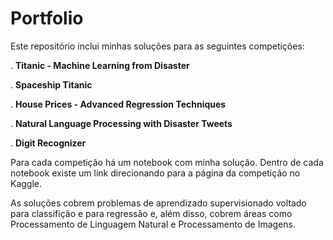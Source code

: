 # Portfolio

Este repositório inclui minhas soluções para as seguintes competições:

. **Titanic - Machine Learning from Disaster**

. **Spaceship Titanic**

. **House Prices - Advanced Regression Techniques**

. **Natural Language Processing with Disaster Tweets**

. **Digit Recognizer**

Para cada competição há um notebook com minha solução. Dentro de cada notebook existe um link direcionando para a página da competição no Kaggle.

As soluções cobrem problemas de aprendizado supervisionado voltado para classifição e para regressão e, além disso, cobrem áreas como Processamento de Linguagem Natural e Processamento de Imagens.
